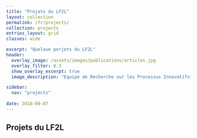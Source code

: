 ```yaml
---
title: "Projets du LF2L"
layout: collection
permalink: /fr/projects/
collection: projects
entries_layout: grid
classes: wide

excerpt: "Quelaue porjets du LF2L"
header:
  overlay_image: /assets/images/publications/articles.jpg
  overlay_filter: 0.3
  show_overlay_excerpt: true 
  image_description: "Equipe de Recherche sur les Processus Innovatifs"

sidebar:
  nav: "projects"
  
date: 2018-09-07
---
```


## Projets du LF2L



